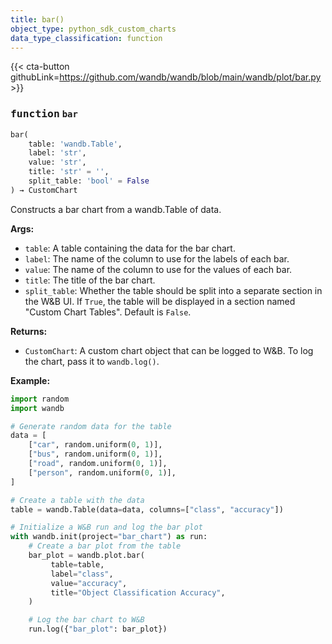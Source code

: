 ```yaml
---
title: bar()
object_type: python_sdk_custom_charts
data_type_classification: function
---
```


{{< cta-button githubLink=https://github.com/wandb/wandb/blob/main/wandb/plot/bar.py >}}




### <kbd>function</kbd> `bar`

```python
bar(
    table: 'wandb.Table',
    label: 'str',
    value: 'str',
    title: 'str' = '',
    split_table: 'bool' = False
) → CustomChart
```

Constructs a bar chart from a wandb.Table of data. 



**Args:**
 
 - `table`:  A table containing the data for the bar chart. 
 - `label`:  The name of the column to use for the labels of each bar. 
 - `value`:  The name of the column to use for the values of each bar. 
 - `title`:  The title of the bar chart. 
 - `split_table`:  Whether the table should be split into a separate section  in the W&B UI. If `True`, the table will be displayed in a section named  "Custom Chart Tables". Default is `False`. 



**Returns:**
 
 - `CustomChart`:  A custom chart object that can be logged to W&B. To log the  chart, pass it to `wandb.log()`. 



**Example:**
 

```python
import random
import wandb

# Generate random data for the table
data = [
    ["car", random.uniform(0, 1)],
    ["bus", random.uniform(0, 1)],
    ["road", random.uniform(0, 1)],
    ["person", random.uniform(0, 1)],
]

# Create a table with the data
table = wandb.Table(data=data, columns=["class", "accuracy"])

# Initialize a W&B run and log the bar plot
with wandb.init(project="bar_chart") as run:
    # Create a bar plot from the table
    bar_plot = wandb.plot.bar(
         table=table,
         label="class",
         value="accuracy",
         title="Object Classification Accuracy",
    )

    # Log the bar chart to W&B
    run.log({"bar_plot": bar_plot})
``` 
